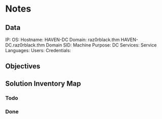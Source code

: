 # Notes

## Data 

IP: 
OS:
Hostname: HAVEN-DC
Domain: raz0rblack.thm HAVEN-DC.raz0rblack.thm
Domain SID:
Machine Purpose: DC
Services:
Service Languages:
Users:
Credentials:

## Objectives

## Solution Inventory Map

### Todo 

### Done


      
      
